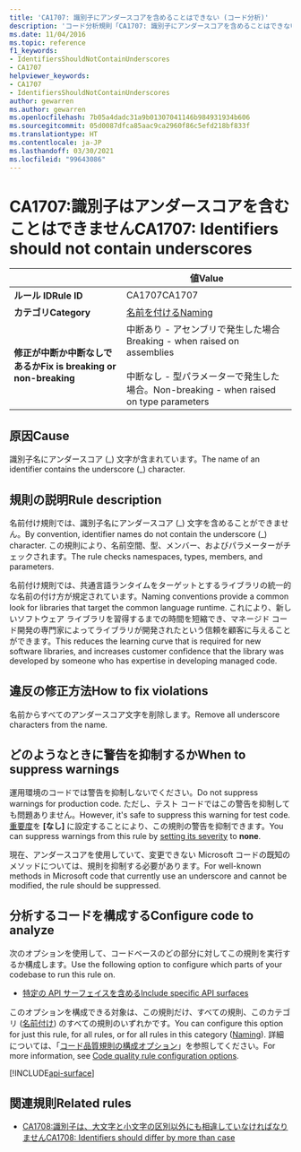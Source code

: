 ```yaml
---
title: 'CA1707: 識別子にアンダースコアを含めることはできない (コード分析)'
description: 'コード分析規則「CA1707: 識別子にアンダースコアを含めることはできない」について'
ms.date: 11/04/2016
ms.topic: reference
f1_keywords:
- IdentifiersShouldNotContainUnderscores
- CA1707
helpviewer_keywords:
- CA1707
- IdentifiersShouldNotContainUnderscores
author: gewarren
ms.author: gewarren
ms.openlocfilehash: 7b05a4dadc31a9b01307041146b984931934b606
ms.sourcegitcommit: 05d0087dfca85aac9ca2960f86c5efd218bf833f
ms.translationtype: HT
ms.contentlocale: ja-JP
ms.lasthandoff: 03/30/2021
ms.locfileid: "99643086"
---
```

# <a name="ca1707-identifiers-should-not-contain-underscores"></a><span data-ttu-id="afc2a-103">CA1707:識別子はアンダースコアを含むことはできません</span><span class="sxs-lookup"><span data-stu-id="afc2a-103">CA1707: Identifiers should not contain underscores</span></span>

| | <span data-ttu-id="afc2a-104">値</span><span class="sxs-lookup"><span data-stu-id="afc2a-104">Value</span></span> |
|-|-|
| <span data-ttu-id="afc2a-105">**ルール ID**</span><span class="sxs-lookup"><span data-stu-id="afc2a-105">**Rule ID**</span></span> |<span data-ttu-id="afc2a-106">CA1707</span><span class="sxs-lookup"><span data-stu-id="afc2a-106">CA1707</span></span>|
| <span data-ttu-id="afc2a-107">**カテゴリ**</span><span class="sxs-lookup"><span data-stu-id="afc2a-107">**Category**</span></span> |[<span data-ttu-id="afc2a-108">名前を付ける</span><span class="sxs-lookup"><span data-stu-id="afc2a-108">Naming</span></span>](naming-warnings.md)|
| <span data-ttu-id="afc2a-109">**修正が中断か中断なしであるか**</span><span class="sxs-lookup"><span data-stu-id="afc2a-109">**Fix is breaking or non-breaking**</span></span> |<span data-ttu-id="afc2a-110">中断あり - アセンブリで発生した場合</span><span class="sxs-lookup"><span data-stu-id="afc2a-110">Breaking - when raised on assemblies</span></span><br/><br/><span data-ttu-id="afc2a-111">中断なし - 型パラメーターで発生した場合。</span><span class="sxs-lookup"><span data-stu-id="afc2a-111">Non-breaking - when raised on type parameters</span></span>|

## <a name="cause"></a><span data-ttu-id="afc2a-112">原因</span><span class="sxs-lookup"><span data-stu-id="afc2a-112">Cause</span></span>

<span data-ttu-id="afc2a-113">識別子名にアンダースコア (\_) 文字が含まれています。</span><span class="sxs-lookup"><span data-stu-id="afc2a-113">The name of an identifier contains the underscore (\_) character.</span></span>

## <a name="rule-description"></a><span data-ttu-id="afc2a-114">規則の説明</span><span class="sxs-lookup"><span data-stu-id="afc2a-114">Rule description</span></span>

<span data-ttu-id="afc2a-115">名前付け規則では、識別子名にアンダースコア (\_) 文字を含めることができません。</span><span class="sxs-lookup"><span data-stu-id="afc2a-115">By convention, identifier names do not contain the underscore (\_) character.</span></span> <span data-ttu-id="afc2a-116">この規則により、名前空間、型、メンバー、およびパラメーターがチェックされます。</span><span class="sxs-lookup"><span data-stu-id="afc2a-116">The rule checks namespaces, types, members, and parameters.</span></span>

<span data-ttu-id="afc2a-117">名前付け規則では、共通言語ランタイムをターゲットとするライブラリの統一的な名前の付け方が規定されています。</span><span class="sxs-lookup"><span data-stu-id="afc2a-117">Naming conventions provide a common look for libraries that target the common language runtime.</span></span> <span data-ttu-id="afc2a-118">これにより、新しいソフトウェア ライブラリを習得するまでの時間を短縮でき、マネージド コード開発の専門家によってライブラリが開発されたという信頼を顧客に与えることができます。</span><span class="sxs-lookup"><span data-stu-id="afc2a-118">This reduces the learning curve that is required for new software libraries, and increases customer confidence that the library was developed by someone who has expertise in developing managed code.</span></span>

## <a name="how-to-fix-violations"></a><span data-ttu-id="afc2a-119">違反の修正方法</span><span class="sxs-lookup"><span data-stu-id="afc2a-119">How to fix violations</span></span>

<span data-ttu-id="afc2a-120">名前からすべてのアンダースコア文字を削除します。</span><span class="sxs-lookup"><span data-stu-id="afc2a-120">Remove all underscore characters from the name.</span></span>

## <a name="when-to-suppress-warnings"></a><span data-ttu-id="afc2a-121">どのようなときに警告を抑制するか</span><span class="sxs-lookup"><span data-stu-id="afc2a-121">When to suppress warnings</span></span>

<span data-ttu-id="afc2a-122">運用環境のコードでは警告を抑制しないでください。</span><span class="sxs-lookup"><span data-stu-id="afc2a-122">Do not suppress warnings for production code.</span></span> <span data-ttu-id="afc2a-123">ただし、テスト コードではこの警告を抑制しても問題ありません。</span><span class="sxs-lookup"><span data-stu-id="afc2a-123">However, it's safe to suppress this warning for test code.</span></span> <span data-ttu-id="afc2a-124">[重要度](../configuration-options.md#severity-level)を **[なし]** に設定することにより、この規則の警告を抑制できます。</span><span class="sxs-lookup"><span data-stu-id="afc2a-124">You can suppress warnings from this rule by [setting its severity](../configuration-options.md#severity-level) to **none**.</span></span>

<span data-ttu-id="afc2a-125">現在、アンダースコアを使用していて、変更できない Microsoft コードの既知のメソッドについては、規則を抑制する必要があります。</span><span class="sxs-lookup"><span data-stu-id="afc2a-125">For well-known methods in Microsoft code that currently use an underscore and cannot be modified, the rule should be suppressed.</span></span>

## <a name="configure-code-to-analyze"></a><span data-ttu-id="afc2a-126">分析するコードを構成する</span><span class="sxs-lookup"><span data-stu-id="afc2a-126">Configure code to analyze</span></span>

<span data-ttu-id="afc2a-127">次のオプションを使用して、コードベースのどの部分に対してこの規則を実行するか構成します。</span><span class="sxs-lookup"><span data-stu-id="afc2a-127">Use the following option to configure which parts of your codebase to run this rule on.</span></span>

- [<span data-ttu-id="afc2a-128">特定の API サーフェイスを含める</span><span class="sxs-lookup"><span data-stu-id="afc2a-128">Include specific API surfaces</span></span>](#include-specific-api-surfaces)

<span data-ttu-id="afc2a-129">このオプションを構成できる対象は、この規則だけ、すべての規則、このカテゴリ ([名前付け](naming-warnings.md)) のすべての規則のいずれかです。</span><span class="sxs-lookup"><span data-stu-id="afc2a-129">You can configure this option for just this rule, for all rules, or for all rules in this category ([Naming](naming-warnings.md)).</span></span> <span data-ttu-id="afc2a-130">詳細については、「[コード品質規則の構成オプション](../code-quality-rule-options.md)」を参照してください。</span><span class="sxs-lookup"><span data-stu-id="afc2a-130">For more information, see [Code quality rule configuration options](../code-quality-rule-options.md).</span></span>

[!INCLUDE[api-surface](~/includes/code-analysis/api-surface.md)]

## <a name="related-rules"></a><span data-ttu-id="afc2a-131">関連規則</span><span class="sxs-lookup"><span data-stu-id="afc2a-131">Related rules</span></span>

- [<span data-ttu-id="afc2a-132">CA1708:識別子は、大文字と小文字の区別以外にも相違していなければなりません</span><span class="sxs-lookup"><span data-stu-id="afc2a-132">CA1708: Identifiers should differ by more than case</span></span>](ca1708.md)
